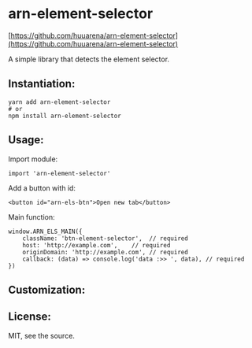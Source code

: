 # arn-element-selector

[https://github.com/huuarena/arn-element-selector](https://github.com/huuarena/arn-element-selector)

A simple library that detects the element selector.

## Instantiation:

    yarn add arn-element-selector
    # or
    npm install arn-element-selector

## Usage:

Import module:

    import 'arn-element-selector'

Add a button with id:

    <button id="arn-els-btn">Open new tab</button>

Main function:

    window.ARN_ELS_MAIN({
        className: 'btn-element-selector',  // required
        host: 'http://example.com',    // required
        originDomain: 'http://example.com', // required
        callback: (data) => console.log('data :>> ', data), // required
    })

## Customization:

## License:

MIT, see the source.
